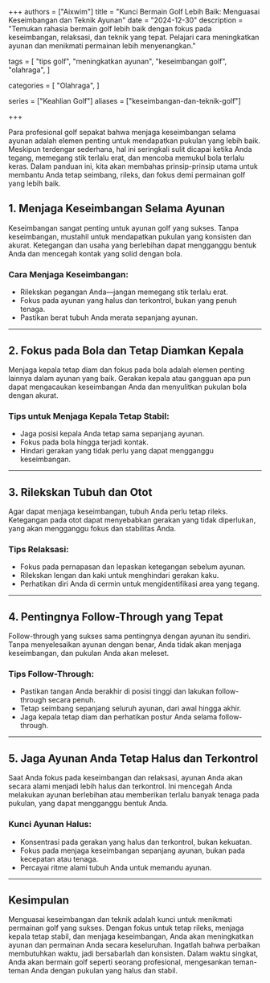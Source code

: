 +++
authors = ["Aixwim"]
title = "Kunci Bermain Golf Lebih Baik: Menguasai Keseimbangan dan Teknik Ayunan"
date = "2024-12-30"
description = "Temukan rahasia bermain golf lebih baik dengan fokus pada keseimbangan, relaksasi, dan teknik yang tepat. Pelajari cara meningkatkan ayunan dan menikmati permainan lebih menyenangkan."

tags = [
  "tips golf",
  "meningkatkan ayunan",
  "keseimbangan golf",
  "olahraga",
]

categories = [
  "Olahraga",
]

series = ["Keahlian Golf"]
aliases = ["keseimbangan-dan-teknik-golf"]

+++

Para profesional golf sepakat bahwa menjaga keseimbangan selama ayunan adalah elemen penting untuk mendapatkan pukulan yang lebih baik. Meskipun terdengar sederhana, hal ini seringkali sulit dicapai ketika Anda tegang, memegang stik terlalu erat, dan mencoba memukul bola terlalu keras. Dalam panduan ini, kita akan membahas prinsip-prinsip utama untuk membantu Anda tetap seimbang, rileks, dan fokus demi permainan golf yang lebih baik.

<!--more-->

## 1. Menjaga Keseimbangan Selama Ayunan  

Keseimbangan sangat penting untuk ayunan golf yang sukses. Tanpa keseimbangan, mustahil untuk mendapatkan pukulan yang konsisten dan akurat. Ketegangan dan usaha yang berlebihan dapat mengganggu bentuk Anda dan mencegah kontak yang solid dengan bola.

### Cara Menjaga Keseimbangan:
- Rilekskan pegangan Anda—jangan memegang stik terlalu erat.  
- Fokus pada ayunan yang halus dan terkontrol, bukan yang penuh tenaga.  
- Pastikan berat tubuh Anda merata sepanjang ayunan.

---

## 2. Fokus pada Bola dan Tetap Diamkan Kepala  

Menjaga kepala tetap diam dan fokus pada bola adalah elemen penting lainnya dalam ayunan yang baik. Gerakan kepala atau gangguan apa pun dapat mengacaukan keseimbangan Anda dan menyulitkan pukulan bola dengan akurat.

### Tips untuk Menjaga Kepala Tetap Stabil:
- Jaga posisi kepala Anda tetap sama sepanjang ayunan.  
- Fokus pada bola hingga terjadi kontak.  
- Hindari gerakan yang tidak perlu yang dapat mengganggu keseimbangan.

---

## 3. Rilekskan Tubuh dan Otot  

Agar dapat menjaga keseimbangan, tubuh Anda perlu tetap rileks. Ketegangan pada otot dapat menyebabkan gerakan yang tidak diperlukan, yang akan mengganggu fokus dan stabilitas Anda.

### Tips Relaksasi:
- Fokus pada pernapasan dan lepaskan ketegangan sebelum ayunan.  
- Rilekskan lengan dan kaki untuk menghindari gerakan kaku.  
- Perhatikan diri Anda di cermin untuk mengidentifikasi area yang tegang.

---

## 4. Pentingnya Follow-Through yang Tepat  

Follow-through yang sukses sama pentingnya dengan ayunan itu sendiri. Tanpa menyelesaikan ayunan dengan benar, Anda tidak akan menjaga keseimbangan, dan pukulan Anda akan meleset.

### Tips Follow-Through:
- Pastikan tangan Anda berakhir di posisi tinggi dan lakukan follow-through secara penuh.  
- Tetap seimbang sepanjang seluruh ayunan, dari awal hingga akhir.  
- Jaga kepala tetap diam dan perhatikan postur Anda selama follow-through.

---

## 5. Jaga Ayunan Anda Tetap Halus dan Terkontrol  

Saat Anda fokus pada keseimbangan dan relaksasi, ayunan Anda akan secara alami menjadi lebih halus dan terkontrol. Ini mencegah Anda melakukan ayunan berlebihan atau memberikan terlalu banyak tenaga pada pukulan, yang dapat mengganggu bentuk Anda.

### Kunci Ayunan Halus:
- Konsentrasi pada gerakan yang halus dan terkontrol, bukan kekuatan.  
- Fokus pada menjaga keseimbangan sepanjang ayunan, bukan pada kecepatan atau tenaga.  
- Percayai ritme alami tubuh Anda untuk memandu ayunan.

---

## Kesimpulan  

Menguasai keseimbangan dan teknik adalah kunci untuk menikmati permainan golf yang sukses. Dengan fokus untuk tetap rileks, menjaga kepala tetap stabil, dan menjaga keseimbangan, Anda akan meningkatkan ayunan dan permainan Anda secara keseluruhan. Ingatlah bahwa perbaikan membutuhkan waktu, jadi bersabarlah dan konsisten. Dalam waktu singkat, Anda akan bermain golf seperti seorang profesional, mengesankan teman-teman Anda dengan pukulan yang halus dan stabil.
